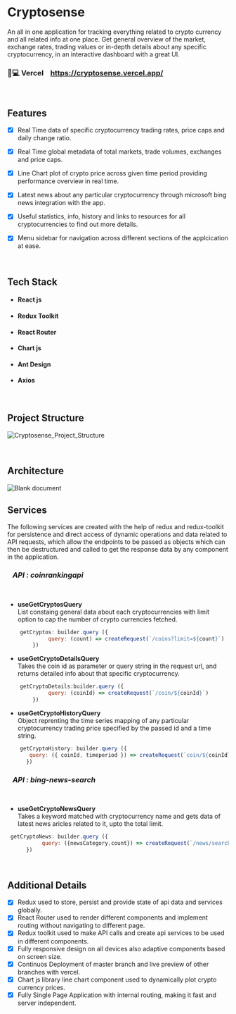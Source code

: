 # Cryptosense

An all in one application for tracking everything related to crypto currency and all related info at one place. Get general overview of the market, exchange rates, trading values or in-depth details about any specific cryptocurrency, in an interactive dashboard with a great UI.

### 🔗💻 Vercel &nbsp;&nbsp; https://cryptosense.vercel.app/

</br>

## Features

- [x] Real Time data of specific cryptocurrency trading rates, price caps and daily change ratio.
- [x] Real Time global metadata of total markets, trade volumes, exchanges and price caps.
- [x] Line Chart plot of crypto price across given time period providing performance overview in real time.
- [x] Latest news about any particular cryptocurrency through microsoft bing news integration with the app.
- [x] Useful statistics, info, history and links to resources for all cryptocurrencies to find out more details.
- [x] Menu sidebar for navigation across different sections of the applcication at ease.


</br>

## Tech Stack

- #### React js
- #### Redux Toolkit
- #### React Router
- #### Chart js
- #### Ant Design
- #### Axios

</br>

## Project Structure
![Cryptosense_Project_Structure](https://user-images.githubusercontent.com/89788120/182618243-c945a490-7ead-4e41-b554-e27b8fd2f828.png)


</br>

## Architecture

![Blank document](https://user-images.githubusercontent.com/89788120/182190911-02bfecfd-6736-4347-9b79-99c4ec43a9d7.png)


## Services

The following services are created with the help of redux and redux-toolkit for persistence and direct access of dynamic operations and data related to API requests, which allow the endpoints to be passed as objects which can then be destructured and called to get the response data by any component in the application.

### &nbsp;&nbsp; *API : coinrankingapi*

</br>

- **useGetCryptosQuery** </br>
List constaing general data about each cryptocurrencies with limit option to cap the number of crypto currencies fetched.

```javascript
    getCryptos: builder.query ({
             query: (count) => createRequest(`/coins?limit=${count}`)
        })
```
 
    
- **useGetCryptoDetailsQuery** </br>
Takes the coin id as parameter or query string in  the request url, and returns detailed info about that specific cryptocurrency.

```javascript
    getCryptoDetails:builder.query ({
             query: (coinId) => createRequest(`/coin/${coinId}`)
        })
```
    
- **useGetCryptoHistoryQuery** </br>
Object reprenting the time series mapping of any particular cryptocurrency trading price specified by the passed id and a time string.

```javascript
    getCryptoHistory: builder.query ({
       query: ({ coinId, timeperiod }) => createRequest(`coin/${coinId}/history?timePeriod=${timeperiod}`)
      })
```
        
### &nbsp;&nbsp; *API : bing-news-search*

</br>

- **useGetCryptoNewsQuery** </br>
Takes a keyword matched with cryptocurrency name and gets data of latest news aricles related to it, upto the total limit.

```javascript
 getCryptoNews: builder.query ({
           query: ({newsCategory,count}) => createRequest(`/news/search?q=${newsCategory}&count=${count}`)
      })
```


</br>

## Additional Details

- [x]  Redux used to store, persist and provide state of api data and services globally.
- [x]  React Router used to render different components and implement routing without navigating to different page.
- [x]  Redux toolkit used to make API calls and create api services to be used in different components.
- [x]  Fully responsive design on all devices also adaptive components based on screen size.
- [x]  Continuos Deployment of master branch and live preview of other branches with vercel.
- [x]  Chart js library line chart component used to dynamically plot crypto currency prices.
- [x]  Fully Single Page Application with internal routing, making it fast and server independent.
